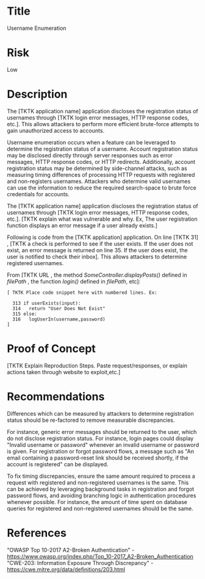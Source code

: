 # Title
Username Enumeration

# Risk
Low

# Description

The [TKTK application name] application discloses the registration status of usernames through [TKTK login error messages, HTTP response codes, etc.]. This allows attackers to perform more efficient brute-force attempts to gain unauthorized access to accounts.

Username enumeration occurs when a feature can be leveraged to determine the registration status of a username. Account registration status may be disclosed directly through server responses such as error messages, HTTP response codes, or HTTP redirects. Additionally, account registration status may be determined by side-channel attacks, such as measuring timing differences of processing HTTP requests with registered and non-registers usernames. Attackers who determine valid usernames can use the information to reduce the required search-space to brute force credentials for accounts. 

The [TKTK application name] application discloses the registration status of usernames through [TKTK login error messages, HTTP response codes, etc.]. [TKTK explain what was vulnerable and why. Ex, The user registration function displays an error message if a user already exists.] 

Following is code from the [TKTK application] application. On line [TKTK 31] , [TKTK a check is performed to see if the user exists. If the user does not exist, an error message is returned on line 35. If the user does exist, the user is notified to check their inbox]. This allows attackers to determine registered usernames.

From [TKTK  URL , the method *SomeController.displayPosts()* defined in *filePath* , the function *login()* defined in *filePath*, etc]:
~~~
[ TKTK Place code snippet here with numbered lines. Ex:

  313 if userExists(input):
  314   return "User Does Not Exist"
  315 else:
  316   logUserIn(username,password)
]

~~~

# Proof of Concept

[TKTK Explain Reproduction Steps. Paste request/responses, or explain actions taken through website to exploit,etc.]


# Recommendations

Differences which can be measured by attackers to determine registration status should be re-factored to remove measurable discrepancies.  

For instance, generic error messages should be returned to the user, which do not disclose registration status. For instance, login pages could display "Invalid username or password" whenever an invalid username or password is given. For registration or forgot password flows, a message such as "An email containing a password-reset link should be received shortly, if the account is registered" can be displayed.

To fix timing discrepancies, ensure the same amount required to process a request with registered and non-registered usernames is the same. This can be achieved by leveraging background tasks in registration and forgot password flows, and avoiding branching logic in authentication procedures whenever possible. For instance, the amount of time spent on database queries for registered and non-registered usernames should be the same. 


# References
"OWASP Top 10-2017 A2-Broken Authentication" - https://www.owasp.org/index.php/Top_10-2017_A2-Broken_Authentication
"CWE-203: Information Exposure Through Discrepancy" - https://cwe.mitre.org/data/definitions/203.html

